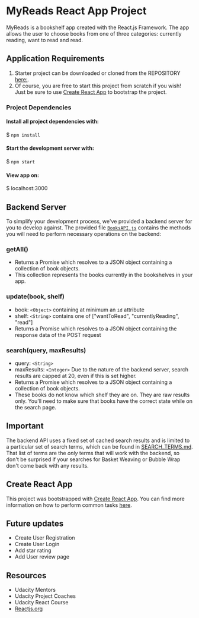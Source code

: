 # MyReads React App Project

MyReads is a bookshelf app created with the React.js Framework. The app allows the user to choose books from one of three categories: currently reading, want to read and read.

## Application Requirements

1.	Starter project can be downloaded or cloned from the REPOSITORY [here:](git@github.com:Jonesdl-2785/myreads-react-project.git).
2.	Of course, you are free to start this project from scratch if you wish! Just be sure to use [Create React App](https://github.com/facebookincubator/create-react-app) to bootstrap the project.

### Project Dependencies

#### Install all project dependencies with:
$ `npm install`
#### Start the development server with:
$ `npm start`
#### View app on:
$ localhost:3000

## Backend Server

To simplify your development process, we've provided a backend server for you to develop against. The provided file [`BooksAPI.js`](src/BooksAPI.js) contains the methods you will need to perform necessary operations on the backend:

### getAll()

* Returns a Promise which resolves to a JSON object containing a collection of book objects.
* This collection represents the books currently in the bookshelves in your app.

### update(book, shelf)

* book: `<Object>` containing at minimum an `id` attribute
* shelf: `<String>` contains one of ["wantToRead", "currentlyReading", "read"]  
* Returns a Promise which resolves to a JSON object containing the response data of the POST request

### search(query, maxResults)

* query: `<String>`
* maxResults: `<Integer>` Due to the nature of the backend server, search results are capped at 20, even if this is set higher.
* Returns a Promise which resolves to a JSON object containing a collection of book objects.
* These books do not know which shelf they are on. They are raw results only. You'll need to make sure that books have the correct state while on the search page.

## Important
The backend API uses a fixed set of cached search results and is limited to a particular set of search terms, which can be found in [SEARCH_TERMS.md](SEARCH_TERMS.md). That list of terms are the _only_ terms that will work with the backend, so don't be surprised if your searches for Basket Weaving or Bubble Wrap don't come back with any results.

## Create React App

This project was bootstrapped with [Create React App](https://github.com/facebookincubator/create-react-app). You can find more information on how to perform common tasks [here](https://github.com/facebookincubator/create-react-app/blob/master/packages/react-scripts/template/README.md).

## Future updates
* Create User Registration
* Create User Login
* Add star rating
* Add User review page

## Resources

* Udacity Mentors
* Udacity Project Coaches
* Udacity React Course
* [Reactjs.org](reactjs.org)
